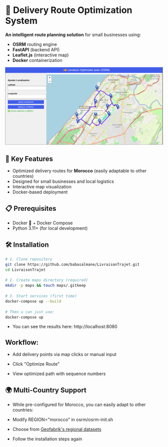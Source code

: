 # 🚚 Delivery Route Optimization System

**An intelligent route planning solution** for small businesses using:
- **OSRM** routing engine
- **FastAPI** (backend API)
- **Leaflet.js** (interactive map)
- **Docker** containerization

![Interface Preview](image.png)  

## 🌟 Key Features
- Optimized delivery routes for **Morocco** (easily adaptable to other countries)
- Designed for small businesses and local logistics
- Interactive map visualization
- Docker-based deployment

## 📋 Prerequisites

- Docker 🐳 + Docker Compose
- Python 3.11+ (for local development)

## 🛠 Installation

```bash
# 1. Clone repository
git clone https://github.com/babasalmane/LivraisonTrajet.git
cd LivraisonTrajet

# 2. Create maps directory (required)
mkdir -p maps && touch maps/.gitkeep

# 3. Start services (first time)
docker-compose up --build

# Then u can just use:
docker-compose up
```
- You can see the results here:     http://localhost:8080


## Workflow:

- Add delivery points via map clicks or manual input

- Click "Optimize Route"

- View optimized path with sequence numbers

## 🌍 Multi-Country Support
- While pre-configured for Morocco, you can easily adapt to other countries:

- Modify REGION="morocco" in osrm/osrm-init.sh

- Choose from [Geofabrik's regional datasets](https://download.geofabrik.de/)

- Follow the installation steps again
